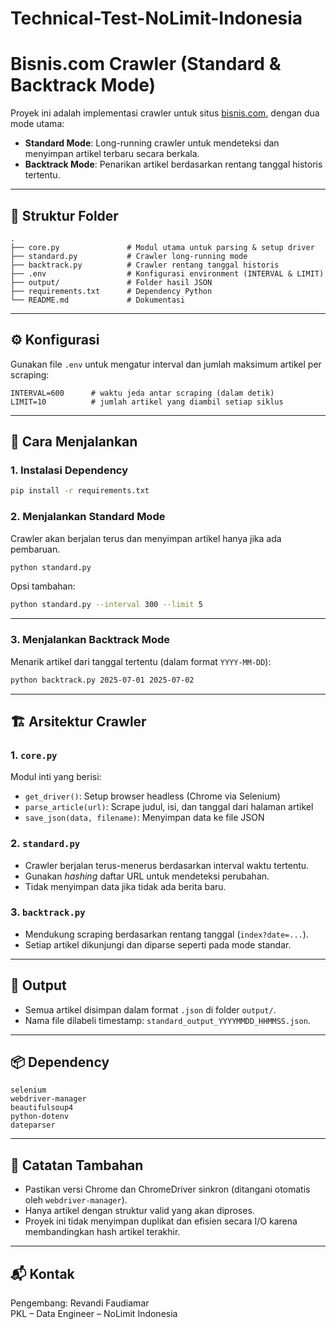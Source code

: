 # Technical-Test-NoLimit-Indonesia

# Bisnis.com Crawler (Standard & Backtrack Mode)

Proyek ini adalah implementasi crawler untuk situs [bisnis.com](https://www.bisnis.com), dengan dua mode utama:

- **Standard Mode**: Long-running crawler untuk mendeteksi dan menyimpan artikel terbaru secara berkala.
- **Backtrack Mode**: Penarikan artikel berdasarkan rentang tanggal historis tertentu.

---

## 📁 Struktur Folder

```
.
├── core.py               # Modul utama untuk parsing & setup driver
├── standard.py           # Crawler long-running mode
├── backtrack.py          # Crawler rentang tanggal historis
├── .env                  # Konfigurasi environment (INTERVAL & LIMIT)
├── output/               # Folder hasil JSON
├── requirements.txt      # Dependency Python
└── README.md             # Dokumentasi
```

---

## ⚙️ Konfigurasi

Gunakan file `.env` untuk mengatur interval dan jumlah maksimum artikel per scraping:

```env
INTERVAL=600      # waktu jeda antar scraping (dalam detik)
LIMIT=10          # jumlah artikel yang diambil setiap siklus
```

---

## 🚀 Cara Menjalankan

### 1. **Instalasi Dependency**

```bash
pip install -r requirements.txt
```

### 2. **Menjalankan Standard Mode**

Crawler akan berjalan terus dan menyimpan artikel hanya jika ada pembaruan.

```bash
python standard.py
```

Opsi tambahan:

```bash
python standard.py --interval 300 --limit 5
```

---

### 3. **Menjalankan Backtrack Mode**

Menarik artikel dari tanggal tertentu (dalam format `YYYY-MM-DD`):

```bash
python backtrack.py 2025-07-01 2025-07-02
```

---

## 🏗️ Arsitektur Crawler

### 1. `core.py`
Modul inti yang berisi:
- `get_driver()`: Setup browser headless (Chrome via Selenium)
- `parse_article(url)`: Scrape judul, isi, dan tanggal dari halaman artikel
- `save_json(data, filename)`: Menyimpan data ke file JSON

### 2. `standard.py`
- Crawler berjalan terus-menerus berdasarkan interval waktu tertentu.
- Gunakan *hashing* daftar URL untuk mendeteksi perubahan.
- Tidak menyimpan data jika tidak ada berita baru.

### 3. `backtrack.py`
- Mendukung scraping berdasarkan rentang tanggal (`index?date=...`).
- Setiap artikel dikunjungi dan diparse seperti pada mode standar.

---

## 📝 Output

- Semua artikel disimpan dalam format `.json` di folder `output/`.
- Nama file dilabeli timestamp: `standard_output_YYYYMMDD_HHMMSS.json`.

---

## 📦 Dependency

```
selenium
webdriver-manager
beautifulsoup4
python-dotenv
dateparser
```

---

## 🧪 Catatan Tambahan

- Pastikan versi Chrome dan ChromeDriver sinkron (ditangani otomatis oleh `webdriver-manager`).
- Hanya artikel dengan struktur valid yang akan diproses.
- Proyek ini tidak menyimpan duplikat dan efisien secara I/O karena membandingkan hash artikel terakhir.

---

## 📬 Kontak

Pengembang: Revandi Faudiamar  
PKL – Data Engineer – NoLimit Indonesia